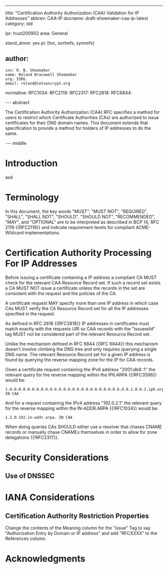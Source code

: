 ---
title: "Certification Authority Authorization (CAA) Validation for IP Addresses"
abbrev: CAA-IP
docname: draft-shoemaker-caa-ip-latest
category: std

ipr: trust200902
area: General

stand_alone: yes
pi: [toc, sortrefs, symrefs]

author:
 -
    ins: R. B. Shoemaker
    name: Roland Bracewell Shoemaker
    org: ISRG
    email: roland@letsencrypt.org

normative:
  RFC1034:
  RFC2119:
  RFC2317:
  RFC2818:
  RFC6844:

--- abstract

The Certification Authority Authorization (CAA) RFC specifies a method for users
to restrict which Certificate Authorities (CAs) are authorized to issue certificates
for their DNS domain names. This document extends that specification to provide
a method for holders of IP addresses to do the same.

--- middle

# Introduction

asd

# Terminology

In this document, the key words "MUST", "MUST NOT", "REQUIRED", "SHALL", "SHALL
NOT", "SHOULD", "SHOULD NOT", "RECOMMENDED", "MAY", and "OPTIONAL" are to be
interpreted as described in BCP 14, RFC 2119 {{RFC2119}} and indicate
requirement levels for compliant ACME-Wildcard implementations.

# Certification Authority Processing For IP Addresses

Before issuing a certificate containing a IP address a compliant CA MUST check
for the relevant CAA Resource Record set. If such a record set exists a CA MUST
NOT issue a certificate unless the records in the set are consistent with the
request and the policies of the CA.

A certificate request MAY specify more than one IP address in which case CAs
MUST verify the CA Resource Record set for all the IP addresses specified in
the request.

As defined in RFC 2818 {{RFC2818}} IP addresses in certificates must match
exactly with the requests URI so CAA records with the "issuewild" tag MUST not
be considered part of the relevant Resource Record set.

Unlike the mechanism defined in RFC 6844 {{RFC 6844}} this mechanism doesn't
involve climbing the DNS tree and only requires querying a single DNS name. The
relevant Resource Record set for a given IP address is found by querying the
reverse mapping zone for the IP for CAA records.

Given a certificate request containing the IPv6 address "2001:db8::1" the relevant
query for the reverse mapping within the IP6.ARPA {{!RFC3596}} would be:

~~~~~~~~~~
1.0.0.0.0.0.0.0.0.0.0.0.0.0.0.0.0.0.0.0.0.0.0.0.8.b.d.0.1.0.0.2.ip6.arpa. IN CAA
~~~~~~~~~~

And for a request containing the IPv4 address "192.0.2.1" the relevant query for
the reverse mapping within the IN-ADDR.ARPA {{!RFC1034}} would be:

~~~~~~~~~~
1.2.0.192.in-addr.arpa. IN CAA
~~~~~~~~~~

When doing queries CAs SHOULD either use a resolver that chases CNAME records or
manually chase CNAMEs themselves in order to allow for zone delegations {{!RFC2317}}.

# Security Considerations

## Use of DNSSEC

# IANA Considerations

## Certification Authority Restriction Properties

Change the contents of the Meaning column for the "issue" Tag to say
"Authorization Entry by Domain or IP address" and add "RFCXXXX" to the
References column.

# Acknowledgments

